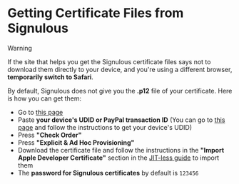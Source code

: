 # Getting Certificate Files from Signulous

> [!WARNING]
> If the site that helps you get the Signulous certificate files says not to download them directly to your device, and you're using a different browser, **temporarily switch to Safari**.

By default, Signulous does not give you the **.p12** file of your certificate. Here is how you can get them:

- Go to [this page](https://www.udidregistrations.com/check-order)
- Paste **your device's UDID or PayPal transaction ID** (You can go to [this page](https://udid.tech/) and follow the instructions to get your device's UDID)
- Press **"Check Order"**
- Press **"Explicit & Ad Hoc Provisioning"**
- Download the certificate file and follow the instructions in the **"Import Apple Developer Certificate"** section in the [JIT-less guide](/JITLESS-INSTALL-GUIDE.md) to import them
- The **password for Signulous certificates** by default is `123456`